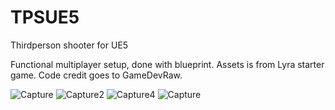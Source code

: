 # TPSUE5
 Thirdperson shooter for UE5
 
 Functional multiplayer setup, done with blueprint. Assets is from Lyra starter game. Code credit goes to GameDevRaw. 


![Capture](https://user-images.githubusercontent.com/2607194/183503793-4c0afbbf-0729-4b92-8d5a-a663752ed661.PNG)
![Capture2](https://user-images.githubusercontent.com/2607194/183503813-3f65b468-b853-4d5e-80b3-e8ad99859ca2.PNG)
![Capture4](https://user-images.githubusercontent.com/2607194/183503829-daa74fac-cb8e-4664-842e-d40649b6c290.PNG)
![Capture](https://user-images.githubusercontent.com/2607194/184238390-239ecd5c-6376-4edb-a28f-0a98390ce660.JPG)

